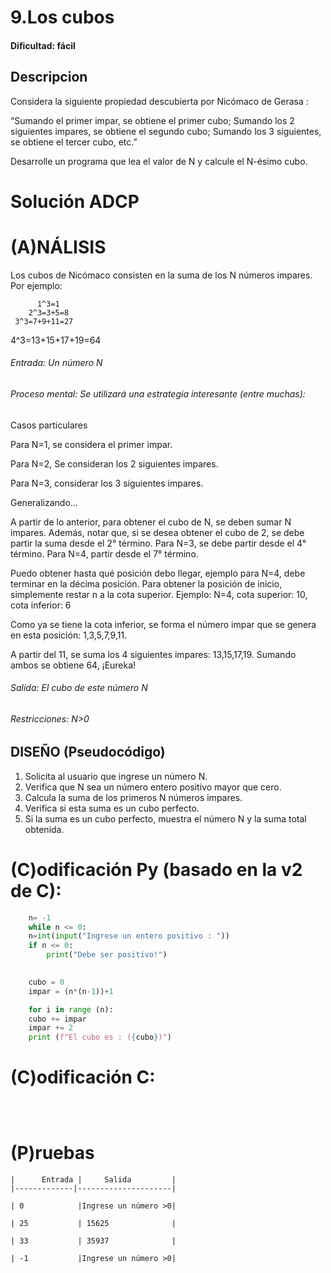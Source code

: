 # 9.Los cubos

#### Dificultad: fácil

## Descripcion

Considera la siguiente propiedad descubierta por Nicómaco de Gerasa :

“Sumando el primer impar, se obtiene el primer cubo;
Sumando los 2 siguientes impares, se obtiene el segundo cubo;
Sumando los 3 siguientes, se obtiene el tercer cubo, etc.”

Desarrolle un programa que lea el valor de N y calcule el N-ésimo cubo.


# Solución ADCP

# (A)NÁLISIS
Los cubos de Nicómaco consisten en la suma de los N números impares. Por ejemplo: 

	      1^3=1
        2^3=3+5=8
	 3^3=7+9+11=27
 4^3=13+15+17+19=64

###### Entrada:  Un número N


###### Proceso mental: Se utilizará una estrategia interesante (entre muchas):

Casos particulares

Para N=1, se considera el primer impar.

Para N=2, Se consideran los 2 siguientes impares.

Para N=3, considerar los 3 siguientes impares.

Generalizando…

A partir de lo anterior, para obtener el cubo de N, se deben sumar N impares. Además, notar que, si se desea obtener el cubo de 2, se debe partir la suma desde el 2° término. Para N=3, se debe partir desde el 4° término. Para N=4, partir desde el 7° término.

Puedo obtener hasta qué posición debo llegar, ejemplo para N=4, debe terminar en la décima posición. Para obtener la posición de inicio, simplemente restar n a la cota superior. Ejemplo: N=4, cota superior: 10, cota inferior: 6

Como ya se tiene la cota inferior, se forma el número impar que se genera en esta posición:  1,3,5,7,9,11.

A partir del 11, se suma los 4 siguientes impares: 13,15,17,19. Sumando ambos se obtiene 64, ¡Eureka!

###### Salida: El cubo de este número N

###### Restricciones: N>0


## DISEÑO (Pseudocódigo)
1.	Solicita al usuario que ingrese un número N.
2.	Verifica que N sea un número entero positivo mayor que cero.
3.	Calcula la suma de los primeros N números impares.
4.	Verifica si esta suma es un cubo perfecto.
5.	Si la suma es un cubo perfecto, muestra el número N y la suma total obtenida.



# (C)odificación Py (basado en la v2 de C):
```py
    n= -1
    while n <= 0:
    n=int(input("Ingrese un entero positivo : "))
    if n <= 0:
        print("Debe ser positivo!")
    

    cubo = 0
    impar = (n*(n-1))+1

    for i in range (n):
    cubo += impar
    impar += 2
    print (f"El cubo es : ({cubo})")
```
# (C)odificación C:
```c

    
```
# (P)ruebas

	|      Entrada |     Salida         |
	|-------------|---------------------|
	
	| 0            |Ingrese un número >0|
	
	| 25           | 15625              |
	
	| 33           | 35937              |
	
	| -1           |Ingrese un número >0|

